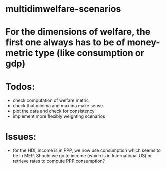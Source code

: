 # multidimwelfare-scenarios

# For the dimensions of welfare, the first one always has to be of money-metric type (like consumption or gdp)
# Todos: 
 - check computation of welfare metric
 - check that minima and maxima make sense
 - plot the data and check for consistency
 - implement more flexibly weighting scenarios
 
# Issues:
 - for the HDI, income is in PPP, we now use consumption which seems to be in MER. Should we go to income (which is in International US) or retrieve rates to compute PPP consumption?
